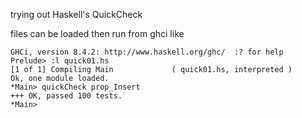 trying out Haskell's QuickCheck

files can be loaded then run from ghci like

```ghci
GHCi, version 8.4.2: http://www.haskell.org/ghc/  :? for help
Prelude> :l quick01.hs
[1 of 1] Compiling Main             ( quick01.hs, interpreted )
Ok, one module loaded.
*Main> quickCheck prop_Insert
+++ OK, passed 100 tests.
*Main>
